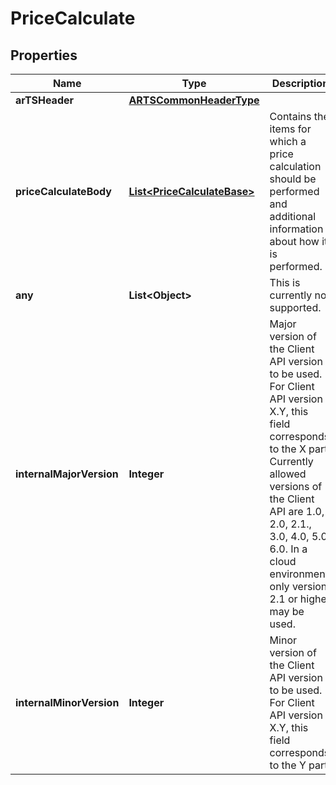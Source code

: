 # PriceCalculate

## Properties
Name | Type | Description | Notes
------------ | ------------- | ------------- | -------------
**arTSHeader** | [**ARTSCommonHeaderType**](ARTSCommonHeaderType.md) |  | 
**priceCalculateBody** | [**List&lt;PriceCalculateBase&gt;**](PriceCalculateBase.md) | Contains the items for which a price calculation should be performed and additional information about how it is performed. | 
**any** | **List&lt;Object&gt;** | This is currently not supported. |  [optional]
**internalMajorVersion** | **Integer** | Major version of the Client API version to be used. For Client API version X.Y, this field corresponds to the X part. Currently allowed versions of the Client API are 1.0, 2.0, 2.1., 3.0, 4.0, 5.0, 6.0. In a cloud environment, only version 2.1 or higher may be used.  | 
**internalMinorVersion** | **Integer** | Minor version of the Client API version to be used. For Client API version X.Y, this field corresponds to the Y part. |  [optional]
